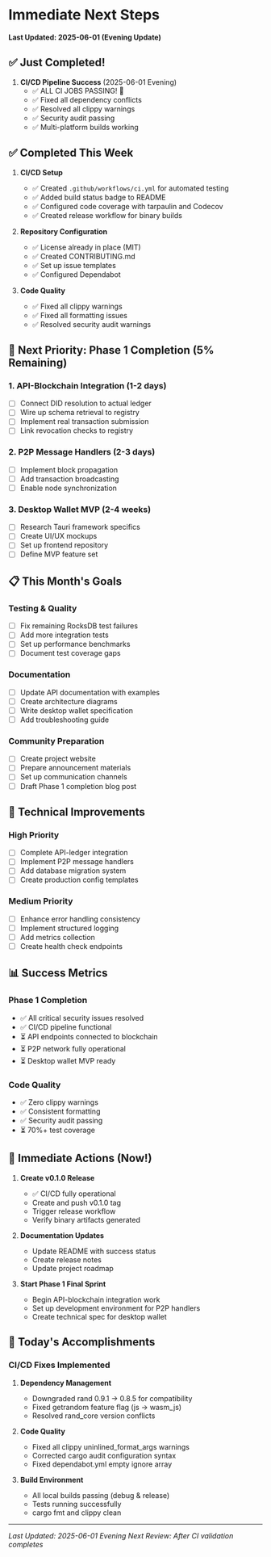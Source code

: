 # Immediate Next Steps

**Last Updated: 2025-06-01 (Evening Update)**

## ✅ Just Completed!
1. **CI/CD Pipeline Success** (2025-06-01 Evening)
   - ✅ ALL CI JOBS PASSING! 🎉
   - ✅ Fixed all dependency conflicts
   - ✅ Resolved all clippy warnings
   - ✅ Security audit passing
   - ✅ Multi-platform builds working

## ✅ Completed This Week
1. **CI/CD Setup**
   - ✅ Created `.github/workflows/ci.yml` for automated testing
   - ✅ Added build status badge to README
   - ✅ Configured code coverage with tarpaulin and Codecov
   - ✅ Created release workflow for binary builds

2. **Repository Configuration**
   - ✅ License already in place (MIT)
   - ✅ Created CONTRIBUTING.md
   - ✅ Set up issue templates
   - ✅ Configured Dependabot

3. **Code Quality**
   - ✅ Fixed all clippy warnings
   - ✅ Fixed all formatting issues
   - ✅ Resolved security audit warnings

## 🚀 Next Priority: Phase 1 Completion (5% Remaining)

### 1. API-Blockchain Integration (1-2 days)
- [ ] Connect DID resolution to actual ledger
- [ ] Wire up schema retrieval to registry
- [ ] Implement real transaction submission
- [ ] Link revocation checks to registry

### 2. P2P Message Handlers (2-3 days)
- [ ] Implement block propagation
- [ ] Add transaction broadcasting
- [ ] Enable node synchronization

### 3. Desktop Wallet MVP (2-4 weeks)
- [ ] Research Tauri framework specifics
- [ ] Create UI/UX mockups
- [ ] Set up frontend repository
- [ ] Define MVP feature set

## 📋 This Month's Goals

### Testing & Quality
- [ ] Fix remaining RocksDB test failures
- [ ] Add more integration tests
- [ ] Set up performance benchmarks
- [ ] Document test coverage gaps

### Documentation
- [ ] Update API documentation with examples
- [ ] Create architecture diagrams
- [ ] Write desktop wallet specification
- [ ] Add troubleshooting guide

### Community Preparation
- [ ] Create project website
- [ ] Prepare announcement materials
- [ ] Set up communication channels
- [ ] Draft Phase 1 completion blog post

## 🔧 Technical Improvements

### High Priority
- [ ] Complete API-ledger integration
- [ ] Implement P2P message handlers
- [ ] Add database migration system
- [ ] Create production config templates

### Medium Priority
- [ ] Enhance error handling consistency
- [ ] Implement structured logging
- [ ] Add metrics collection
- [ ] Create health check endpoints

## 📊 Success Metrics

### Phase 1 Completion
- ✅ All critical security issues resolved
- ✅ CI/CD pipeline functional
- ⏳ API endpoints connected to blockchain
- ⏳ P2P network fully operational
- ⏳ Desktop wallet MVP ready

### Code Quality
- ✅ Zero clippy warnings
- ✅ Consistent formatting
- ✅ Security audit passing
- ⏳ 70%+ test coverage

## 🎯 Immediate Actions (Now!)

1. **Create v0.1.0 Release**
   - ✅ CI/CD fully operational
   - Create and push v0.1.0 tag
   - Trigger release workflow
   - Verify binary artifacts generated

2. **Documentation Updates**
   - Update README with success status
   - Create release notes
   - Update project roadmap

3. **Start Phase 1 Final Sprint**
   - Begin API-blockchain integration work
   - Set up development environment for P2P handlers
   - Create technical spec for desktop wallet

## 📝 Today's Accomplishments

### CI/CD Fixes Implemented
1. **Dependency Management**
   - Downgraded rand 0.9.1 → 0.8.5 for compatibility
   - Fixed getrandom feature flag (js → wasm_js)
   - Resolved rand_core version conflicts

2. **Code Quality**
   - Fixed all clippy uninlined_format_args warnings
   - Corrected cargo audit configuration syntax
   - Fixed dependabot.yml empty ignore array

3. **Build Environment**
   - All local builds passing (debug & release)
   - Tests running successfully
   - cargo fmt and clippy clean

---
*Last Updated: 2025-06-01 Evening*
*Next Review: After CI validation completes*